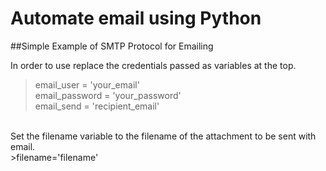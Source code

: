 # Automate email using Python
  ##Simple Example of SMTP Protocol for Emailing

In order to use replace the credentials passed as variables at the top.<br>
  >email_user = 'your_email'<br>
  >email_password = 'your_password'<br>
  >email_send = 'recipient_email'<br>
  <br>
Set the filename variable to the filename of the attachment to be sent with email.<br>
  >filename='filename'
